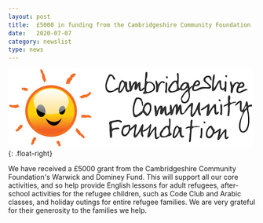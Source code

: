 ```yaml
---
layout: post
title:  £5000 in funding from the Cambridgeshire Community Foundation
date:   2020-07-07
category: newslist
type: news
---
```


![We have received support from the Cambridgeshire Community Foundation](/images/cambridgeshire_community_foundation.jpg){: .float-right}

We have received a £5000 grant from the Cambridgeshire Community Foundation's Warwick and Dominey Fund. This will support all our core activities, and so help provide English lessons for adult refugees, after-school activities for the refugee children, such as Code Club and Arabic classes, and holiday outings for entire refugee families. We are very grateful for their generosity to the families we help.

